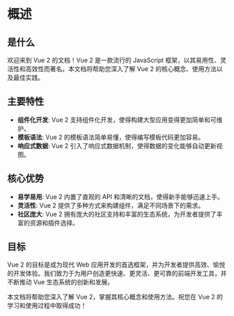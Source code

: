 # 概述

## 是什么
欢迎来到 Vue 2 的文档！Vue 2 是一款流行的 JavaScript 框架，以其易用性、灵活性和高效性而著名。本文档将帮助您深入了解 Vue 2 的核心概念、使用方法以及最佳实践。

## 主要特性
- **组件化开发**: Vue 2 支持组件化开发，使得构建大型应用变得更加简单和可维护。
- **模板语法**: Vue 2 的模板语法简单易懂，使得编写模板代码更加容易。
- **响应式数据**: Vue 2 引入了响应式数据机制，使得数据的变化能够自动更新视图。

## 核心优势
- **易学易用**: Vue 2 内置了直观的 API 和清晰的文档，使得新手能够迅速上手。
- **灵活性**: Vue 2 提供了多种方式来构建组件，满足不同场景下的需求。
- **社区庞大**: Vue 2 拥有庞大的社区支持和丰富的生态系统，为开发者提供了丰富的资源和插件选择。

## 目标
Vue 2 的目标是成为现代 Web 应用开发的首选框架，并为开发者提供高效、愉悦的开发体验。我们致力于为用户创造更快速、更灵活、更可靠的前端开发工具，并不断推动 Vue 生态系统的创新和发展。

本文档将帮助您深入了解 Vue 2，掌握其核心概念和使用方法。祝您在 Vue 2 的学习和使用过程中取得成功！

